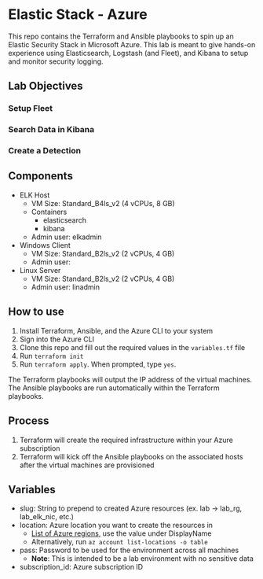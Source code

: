 # Elastic Stack - Azure
This repo contains the Terraform and Ansible playbooks to spin up an Elastic Security Stack in Microsoft Azure. This lab is meant to give hands-on experience using Elasticsearch, Logstash (and Fleet), and Kibana to setup and monitor security logging.

## Lab Objectives
### Setup Fleet

### Search Data in Kibana
### Create a Detection

## Components
- ELK Host
    - VM Size: Standard_B4ls_v2 (4 vCPUs, 8 GB)
    - Containers
        - elasticsearch
        - kibana
    - Admin user: elkadmin
- Windows Client
    - VM Size: Standard_B2ls_v2 (2 vCPUs, 4 GB)
    - Admin user:
- Linux Server
    - VM Size: Standard_B2ls_v2 (2 vCPUs, 4 GB)
    - Admin user: linadmin

## How to use
1. Install Terraform, Ansible, and the Azure CLI to your system
2. Sign into the Azure CLI
3. Clone this repo and fill out the required values in the `variables.tf` file
4. Run `terraform init`
5. Run `terraform apply`. When prompted, type `yes`.

The Terraform playbooks will output the IP address of the virtual machines. The Ansible playbooks are run automatically within the Terraform playbooks.

## Process
1. Terraform will create the required infrastructure within your Azure subscription
2. Terraform will kick off the Ansible playbooks on the associated hosts after the virtual machines are provisioned

## Variables
- slug: String to prepend to created Azure resources (ex. lab -> lab_rg, lab_elk_nic, etc.)
- location: Azure location you want to create the resources in
    - [List of Azure regions](https://gist.github.com/ausfestivus/04e55c7d80229069bf3bc75870630ec8), use the value under DisplayName
    - Alternatively, run `az account list-locations -o table`
- pass: Password to be used for the environment across all machines
    - **Note**: This is intended to be a lab environment with no sensitive data
- subscription_id: Azure subscription ID